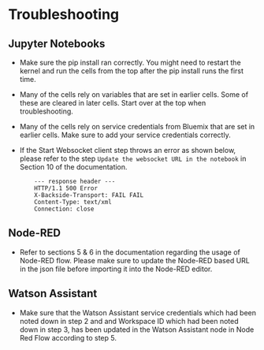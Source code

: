 Troubleshooting
===============

Jupyter Notebooks
-----------------

* Make sure the pip install ran correctly. You might need to restart the kernel and run the cells from the top after the pip install runs the first time.
* Many of the cells rely on variables that are set in earlier cells. Some of these are cleared in later cells. Start over at the top when troubleshooting.
* Many of the cells rely on service credentials from Bluemix that are set in earlier cells. Make sure to add your service credentials correctly.
* If the Start Websocket client step throws an error as shown below, please refer to the step `Update the websocket URL in the notebook` in Section 10 of the documentation.

          --- response header ---
          HTTP/1.1 500 Error
          X-Backside-Transport: FAIL FAIL
          Content-Type: text/xml
          Connection: close

Node-RED
--------

* Refer to sections 5 & 6 in the documentation regarding the usage of Node-RED flow. Please make sure to update the Node-RED based URL in the json file before importing it into the Node-RED editor.

Watson Assistant
--------

* Make sure that the Watson Assistant service credentials which had been noted down in step 2 and and Workspace ID which had been noted down in step 3, has been updated in the Watson Assistant node in Node Red Flow according to step 5.
